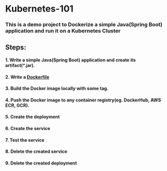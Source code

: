 # Kubernetes-101

### This is a demo project to Dockerize a simple Java(Spring Boot) application and run it on a Kubernetes Cluster

## Steps:

#### 1. Write a simple Java(Spring Boot) application and create its artifact(\*.jar).
#### 2. Write a [Dockerfile](/dockerfile/Dockerfile)
#### 3. Build the Docker image locally with some tag.
#### 4. Push the Docker image to any container registry(eg. DockerHub, AWS ECR, GCR).
#### 5. Create the deployment
#### 6. Create the service
#### 7. Test the service
#### 8. Delete the created service
#### 9. Delete the created deployment

